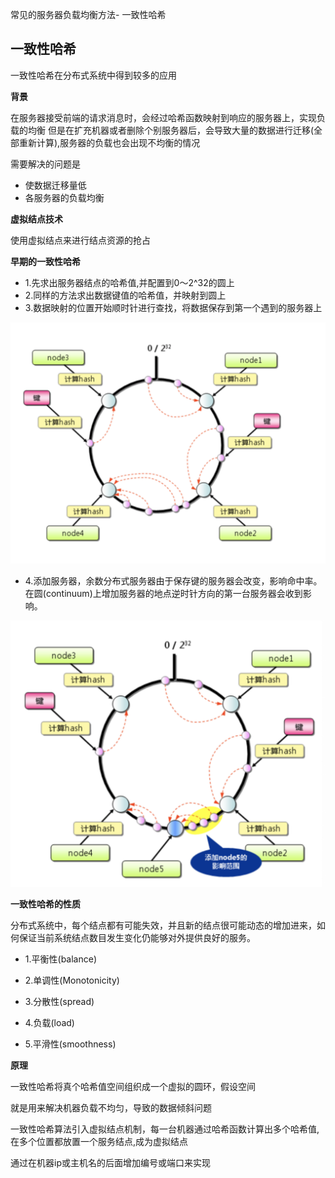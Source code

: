 常见的服务器负载均衡方法- 一致性哈希


## 一致性哈希

一致性哈希在分布式系统中得到较多的应用

**背景**

在服务器接受前端的请求消息时，会经过哈希函数映射到响应的服务器上，实现负载的均衡
但是在扩充机器或者删除个别服务器后，会导致大量的数据进行迁移(全部重新计算),服务器的负载也会出现不均衡的情况

需要解决的问题是

- 使数据迁移量低
- 各服务器的负载均衡


**虚拟结点技术**

使用虚拟结点来进行结点资源的抢占


**早期的一致性哈希**

- 1.先求出服务器结点的哈希值,并配置到0～2^32的圆上
- 2.同样的方法求出数据键值的哈希值，并映射到圆上
- 3.数据映射的位置开始顺时针进行查找，将数据保存到第一个遇到的服务器上

![一致性哈希生成图](一致性哈希算法1.png)


- 4.添加服务器，余数分布式服务器由于保存键的服务器会改变，影响命中率。在圆(continuum)上增加服务器的地点逆时针方向的第一台服务器会收到影响。

![添加结点](一致性哈希算法2.png)


**一致性哈希的性质**

分布式系统中，每个结点都有可能失效，并且新的结点很可能动态的增加进来，如何保证当前系统结点数目发生变化仍能够对外提供良好的服务。

- 1.平衡性(balance)

- 2.单调性(Monotonicity)

- 3.分散性(spread)

- 4.负载(load)

- 5.平滑性(smoothness)

**原理**

一致性哈希将真个哈希值空间组织成一个虚拟的圆环，假设空间

就是用来解决机器负载不均匀，导致的数据倾斜问题


一致性哈希算法引入虚拟结点机制，每一台机器通过哈希函数计算出多个哈希值,在多个位置都放置一个服务结点,成为虚拟结点

通过在机器ip或主机名的后面增加编号或端口来实现
